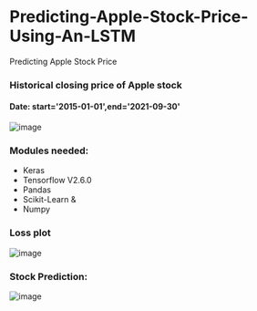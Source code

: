 # Predicting-Apple-Stock-Price-Using-An-LSTM
Predicting Apple Stock Price 

### Historical closing price of Apple stock 
#### Date: start='2015-01-01',end='2021-09-30'

![image](https://user-images.githubusercontent.com/86415241/139526167-7d5db401-1659-4938-9f72-b201baec52a3.png)

### Modules needed: 
- Keras
- Tensorflow V2.6.0
- Pandas 
- Scikit-Learn & 
- Numpy

### Loss plot

![image](https://user-images.githubusercontent.com/86415241/139526265-ad8e6d0e-63b0-4834-bffd-b8cab25114cb.png)


### Stock Prediction:

![image](https://user-images.githubusercontent.com/86415241/139526285-0a3cb93c-daba-43b9-8e56-0cc98528e48c.png)
